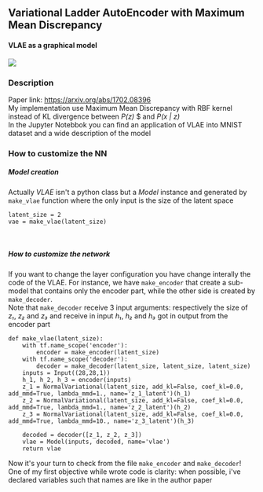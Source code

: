 ## Variational Ladder AutoEncoder with Maximum Mean Discrepancy
#### VLAE as a graphical model
![](https://i.ibb.co/yp7gwwT/vlae.png)

### Description

Paper link: https://arxiv.org/abs/1702.08396 <br>
My implementation use Maximum Mean Discrepancy with RBF kernel instead of KL divergence between _P(z)_ $ and _P(x | z)_
<br>
In the Jupyter Notebbok you can find an application of VLAE into MNIST dataset and a wide description of the model

### How to customize the NN
##### Model creation
Actually _VLAE_ isn't a python class but a _Model_ instance and generated by `make_vlae` function where the only input is the size of the latent space

    latent_size = 2
    vae = make_vlae(latent_size)
<br>

##### How to customize the network
If you want to change the layer configuration you have change interally the code of the VLAE. For instance, we have `make_encoder` that create a sub-model that contains only the encoder part, while the other side is created by `make_decoder`. <br>Note that `make_decoder` receive 3 input arguments: respectively the size of _z&#8321;_, _z&#8322;_ and _z&#8323;_ and receive in input _h&#8321;_, _h&#8322;_ and _h&#8323;_ got in output from the encoder part

    def make_vlae(latent_size):
        with tf.name_scope('encoder'):
            encoder = make_encoder(latent_size)
        with tf.name_scope('decoder'):
            decoder = make_decoder(latent_size, latent_size, latent_size)
        inputs = Input((28,28,1))
        h_1, h_2, h_3 = encoder(inputs)
        z_1 = NormalVariational(latent_size, add_kl=False, coef_kl=0.0, add_mmd=True, lambda_mmd=1., name='z_1_latent')(h_1)
        z_2 = NormalVariational(latent_size, add_kl=False, coef_kl=0.0, add_mmd=True, lambda_mmd=1., name='z_2_latent')(h_2)
        z_3 = NormalVariational(latent_size, add_kl=False, coef_kl=0.0, add_mmd=True, lambda_mmd=10., name='z_3_latent')(h_3)
        
        decoded = decoder([z_1, z_2, z_3])
        vlae = Model(inputs, decoded, name='vlae')
        return vlae

Now it's your turn to check from the file `make_encoder` and `make_decoder`! One of my first objective while wrote code is clarity: when possible, i've declared variables such that names are like in the author paper
